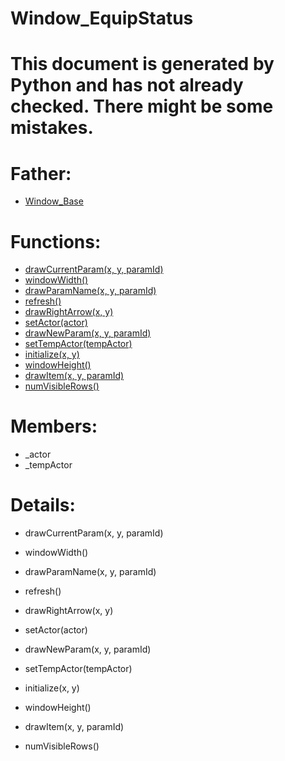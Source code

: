 Window_EquipStatus
===

# This document is generated by Python and has not already checked. There might be some mistakes.

# Father:
* [Window_Base](Window_Base.md)


# Functions:
* [drawCurrentParam(x, y, paramId)](#drawCurrentParam)
* [windowWidth()](#windowWidth)
* [drawParamName(x, y, paramId)](#drawParamName)
* [refresh()](#refresh)
* [drawRightArrow(x, y)](#drawRightArrow)
* [setActor(actor)](#setActor)
* [drawNewParam(x, y, paramId)](#drawNewParam)
* [setTempActor(tempActor)](#setTempActor)
* [initialize(x, y)](#initialize)
* [windowHeight()](#windowHeight)
* [drawItem(x, y, paramId)](#drawItem)
* [numVisibleRows()](#numVisibleRows)

# Members:
* _actor
* _tempActor

# Details:
<p id=drawCurrentParam></p>

* drawCurrentParam(x, y, paramId)
	

<p id=windowWidth></p>

* windowWidth()
	

<p id=drawParamName></p>

* drawParamName(x, y, paramId)
	

<p id=refresh></p>

* refresh()
	

<p id=drawRightArrow></p>

* drawRightArrow(x, y)
	

<p id=setActor></p>

* setActor(actor)
	

<p id=drawNewParam></p>

* drawNewParam(x, y, paramId)
	

<p id=setTempActor></p>

* setTempActor(tempActor)
	

<p id=initialize></p>

* initialize(x, y)
	

<p id=windowHeight></p>

* windowHeight()
	

<p id=drawItem></p>

* drawItem(x, y, paramId)
	

<p id=numVisibleRows></p>

* numVisibleRows()
	

